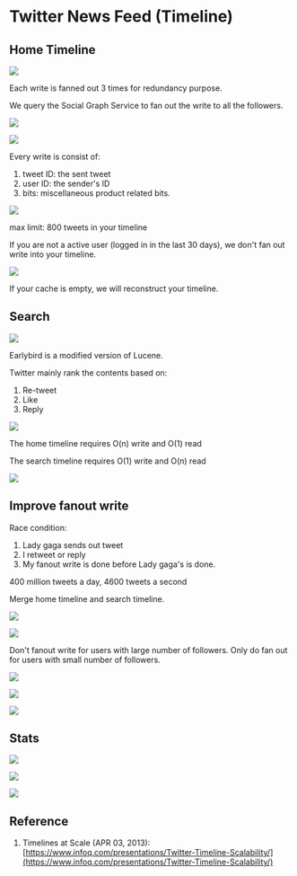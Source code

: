 # Twitter News Feed \(Timeline\)

## Home Timeline



![](../.gitbook/assets/image%20%2814%29.png)

Each write is fanned out 3 times for redundancy purpose.

We query the Social Graph Service to fan out the write to all the followers.

![](../.gitbook/assets/image%20%2821%29.png)

![](../.gitbook/assets/image%20%285%29.png)

Every write is consist of:

1. tweet ID: the sent tweet
2. user ID: the sender's ID
3. bits: miscellaneous product related bits.

![](../.gitbook/assets/image%20%2817%29.png)

max limit: 800 tweets in your timeline

If you are not a active user \(logged in in the last 30 days\), we don't fan out write into your timeline.

![](../.gitbook/assets/image%20%2810%29.png)

If your cache is empty, we will reconstruct your timeline.



## Search

![](../.gitbook/assets/image%20%289%29.png)

Earlybird is a modified version of Lucene.

Twitter mainly rank the contents based on:

1. Re-tweet
2. Like
3. Reply

![](../.gitbook/assets/image%20%2815%29.png)

The home timeline requires O\(n\) write and O\(1\) read

The search timeline requires O\(1\) write and O\(n\) read

![](../.gitbook/assets/image%20%2827%29%20%281%29.png)

## Improve fanout write

Race condition:

1. Lady gaga sends out tweet
2. I retweet or reply
3. My fanout write is done before Lady gaga's is done.

400 million tweets a day, 4600 tweets a second

Merge home timeline and search timeline.

![](../.gitbook/assets/image%20%283%29.png)

![](../.gitbook/assets/image%20%282%29.png)

Don't fanout write for users with large number of followers. Only do fan out for users with small number of followers.

![](../.gitbook/assets/image%20%2818%29.png)

![](../.gitbook/assets/image%20%2835%29.png)

![](../.gitbook/assets/image%20%2828%29%20%282%29.png)



## Stats

![](../.gitbook/assets/image%20%2812%29%20%281%29.png)

![](../.gitbook/assets/image%20%2832%29.png)

![](../.gitbook/assets/image%20%2830%29.png)

## Reference

1. Timelines at Scale \(APR 03, 2013\): [https://www.infoq.com/presentations/Twitter-Timeline-Scalability/](https://www.infoq.com/presentations/Twitter-Timeline-Scalability/)

